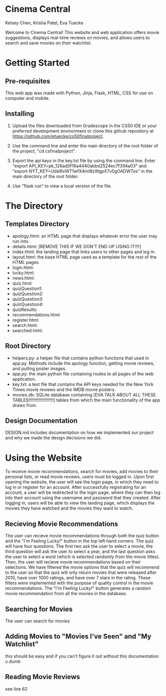 # Cinema Central
Kelsey Chen, Krisha Patel, Eva Tuecke

Welcome to Cinema Central! This website and web application offers movie suggestions, displays real-time reviews on movies, and allows users to search and save movies on their watchlist. 

# Getting Started

## Pre-requisites
This web app was made with Python, Jinja, Flask, HTML, CSS for use on computer and mobile.

## Installing
1. Upload the files downloaded from Gradescope in the CS50 IDE or your preferred development environment or clone this github repository at https://github.com/etuecke/cs50finalproject.

2. Use the command line and enter the main directory of the root folder of the project, "cd csfinalproject".

3. Export the api keys in the key.txt file by using the command line. Enter "export API_KEY=pk_126ad0f16a4440abbd2524ec7f394a03" and "export NYT_KEY=UdslRxWT1wfX4mt8zWgpX7v5gOADWTos" in the main directory of the root folder. 

4. Use "flask run" to view a local version of the file.

# The Directory 

## Templates Directory
* apology.html: an HTML page that displays whatever error the user may run into.
* details.html: [REMOVE THIS IF WE DON'T END UP USING IT!!!!]
* index.html: the landing page that links users to other pages and log in.
* layout.html: the base HTML page used as a template for the rest of the HTML pages
* login.html: 
* lucky.html:
* news.html:
* quiz.html: 
* quizQuestion1: 
* quizQuestion2: 
* quizQuestion3: 
* quizQuestion4: 
* quizResults:
* recommendations.html: 
* register.html:
* search.html:
* searched.html: 

## Root Directory
* helpers.py: a helper file that contains python functions that used in app.py. Methods include the apology function, getting movie reviews, and pulling poster images. 
* app.py: the main python file containing routes to all pages of the web application. 
* key.txt: a text file that contains the API keys needed for the New York Times movie reviews and the IMDB movie posters. 
* movies.db: SQLite database containing [EVA TALK ABOUT ALL THESE TABLES!!!!!!!!!!!!!!!!!!!!] tables from which the main functionality of the app draws from.  

## Design Documentation
DESIGN.md includes documentation on how we implemented our project and why we made the design decisions we did. 

# Using the Website 
To receive movie recommendations, search for movies, add movies to their personal lists, or read movie reviews, users must be logged in. Upon first opening the website, the user will see the login page, in which they need to log in or register for an account. After successfully registrating for an account, a user will be redirected to the login page, where they can then log into their account using the username and password that they created. 
After logging in, users will be able to view the landing page, which displays the movies they have watched and the movies they want to watch. 

## Recieving Movie Recommendations
The user can recieve movie recommendations through both the quiz button and the "I'm Feeling Lucky!" button in the top left hand corners. The quiz will have four questions. The first two ask the user to select a movie, the third question will ask the user to select a year, and the last question asks the user to select a word (which is selected randomly from the movie titles). Then, the user will recieve movie recommendations based on their selections. We have filtered the movie options that the quiz will recommend to the user so that the quiz will only return movies that were released after 2010, have over 1000 ratings, and have over 7 stars in the rating. These filters were implemented with the purpose of quality control in the movie recommendations.
The "I'm Feeling Lucky!" button generates a random movie recommendation from all the movies in the database. 

## Searching for Movies
The user can search for movies  

## Adding Movies to "Movies I've Seen" and "My Watchlist" 
this should be easy and if you can't figure it out without this documentation u dumb

## Reading Movie Reviews
see line 62
